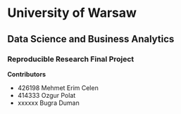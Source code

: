 # University of Warsaw
## Data Science and Business Analytics
### Reproducible Research Final Project
**Contributors**
- 426198 Mehmet Erim Celen
- 414333 Ozgur Polat
- xxxxxx Bugra Duman
